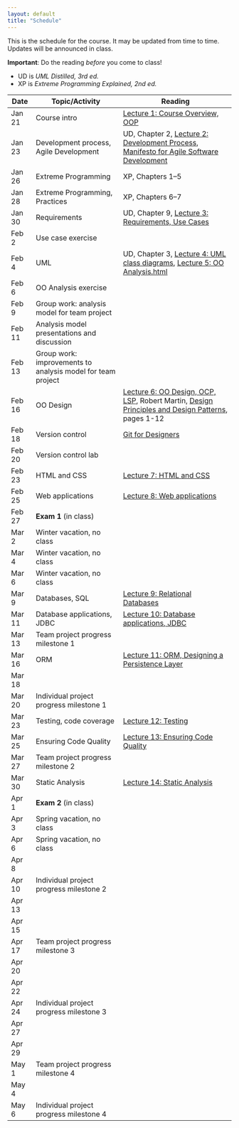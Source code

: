 ```yaml
---
layout: default
title: "Schedule"
---
```


This is the schedule for the course.  It may be updated from time to time.  Updates will be announced in class.

**Important**: Do the reading *before* you come to class!

* UD is *UML Distilled, 3rd ed.*
* XP is *Extreme Programming Explained, 2nd ed.*

Date | Topic/Activity | Reading
---- | -------------- | -------
Jan 21 | Course intro | [Lecture 1: Course Overview, OOP](lectures/lecture01.html)
Jan 23 | Development process, Agile Development | UD, Chapter 2, [Lecture 2: Development Process](lectures/lecture02.html), [Manifesto for Agile Software Development](http://www.agilemanifesto.org/)
Jan 26 | Extreme Programming | XP, Chapters 1&ndash;5
Jan 28 | Extreme Programming, Practices | XP, Chapters 6&ndash;7
Jan 30 | Requirements | UD, Chapter 9, [Lecture 3: Requirements, Use Cases](lectures/lecture03.html)
Feb 2 | Use case exercise |
Feb 4 | UML | UD, Chapter 3, [Lecture 4: UML class diagrams](lectures/lecture04.html), [Lecture 5: OO Analysis.html](lectures/lecture05.html)
Feb 6 | OO Analysis exercise | 
Feb 9 | Group work: analysis model for team project
Feb 11 | Analysis model presentations and discussion
Feb 13 | Group work: improvements to analysis model for team project
Feb 16 | OO Design | [Lecture 6: OO Design, OCP, LSP](lectures/lecture06.html), Robert Martin, [Design Principles and Design Patterns](http://www.objectmentor.com/resources/articles/Principles_and_Patterns.pdf), pages 1-12
Feb 18 | Version control | [Git for Designers](http://hoth.entp.com/output/git_for_designers.html)
Feb 20 | Version control lab |
Feb 23 | HTML and CSS | [Lecture 7: HTML and CSS](lectures/lecture07.html)
Feb 25 | Web applications | [Lecture 8: Web applications](lectures/lecture08.html)
Feb 27 | **Exam 1** (in class)
Mar 2 | Winter vacation, no class
Mar 4 | Winter vacation, no class
Mar 6 | Winter vacation, no class
Mar 9 | Databases, SQL | [Lecture 9: Relational Databases](lectures/lecture09.html)
Mar 11 | Database applications, JDBC | [Lecture 10: Database applications, JDBC](lectures/lecture10.html)
Mar 13 | Team project progress milestone 1
Mar 16 | ORM | [Lecture 11: ORM, Designing a Persistence Layer](lectures/lecture11.html)
Mar 18 |
Mar 20 | Individual project progress milestone 1
Mar 23 | Testing, code coverage | [Lecture 12: Testing](lectures/lecture12.html)
Mar 25 | Ensuring Code Quality | [Lecture 13: Ensuring Code Quality](lectures/lecture13.html)
Mar 27 | Team project progress milestone 2
Mar 30 | Static Analysis | [Lecture 14: Static Analysis](lectures/lecture14.html)
Apr 1 | **Exam 2** (in class)
Apr 3 | Spring vacation, no class
Apr 6 | Spring vacation, no class
Apr 8 |
Apr 10 | Individual project progress milestone 2
Apr 13 |
Apr 15 |
Apr 17 | Team project progress milestone 3
Apr 20 |
Apr 22 |
Apr 24 | Individual project progress milestone 3
Apr 27 |
Apr 29 |
May 1 | Team project progress milestone 4
May 4 |
May 6 | Individual project progress milestone 4
